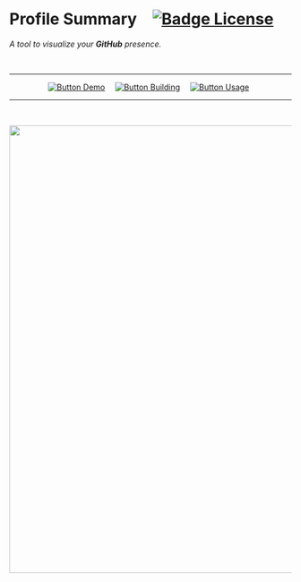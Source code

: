 
# Profile Summary   [![Badge License]][License]

*A tool to visualize your **GitHub** presence.*

<br>

<div align = center>

---

[![Button Demo]][Demo]   
[![Button Building]][Building]   
[![Button Usage]][Usage] 

---

<br>

<img
    src = 'https://user-images.githubusercontent.com/1521451/34072014-4451dbf6-e280-11e7-90a7-32ad1f313541.PNG'
    width = 800
/>

</div>


<!----------------------------------------------------------------------------->

[Demo]: https://profile-summary-for-github.com/

[Building]: Documentation/Building.md
[License]: LICENSE
[Usage]: Documentation/Usage.md


<!--------------------------------[ Badges ]----------------------------------->

[Badge License]: https://img.shields.io/badge/License-Apache_2.0-D22128?style=for-the-badge


<!-------------------------------[ Buttons ]----------------------------------->

[Button Building]: https://img.shields.io/badge/Building-7952B3?style=for-the-badge&logoColor=white&logo=AzureArtifacts
[Button Usage]: https://img.shields.io/badge/Usage-239120?style=for-the-badge&logoColor=white&logo=GitBook
[Button Demo]: https://img.shields.io/badge/Demo-0091BD?style=for-the-badge&logoColor=white&logo=AppleArcade